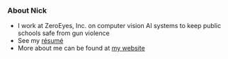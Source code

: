 ### About Nick
* I work at ZeroEyes, Inc. on computer vision AI systems to keep public schools safe from gun violence
* See my [résumé](https://www.dropbox.com/s/t3gbgz70xags1ef/_resume.odt?dl=0)
* More about me can be found at [my website](https://www.jnickg.net/coding/)
